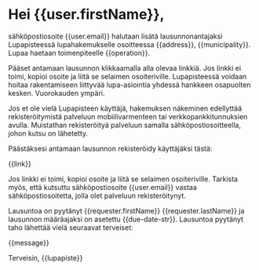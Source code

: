 # Hei {{user.firstName}},

s&auml;hk&ouml;postiosoite {{user.email}} halutaan lis&auml;t&auml; lausunnonantajaksi Lupapisteess&auml; lupahakemukselle osoitteessa {{address}}, {{municipality}}. Lupaa haetaan toimenpiteelle {{operation}}.

P&auml;&auml;set antamaan lausunnon klikkaamalla alla olevaa linkki&auml;. Jos linkki ei toimi, kopioi osoite ja liit&auml; se selaimen osoiteriville. Lupapisteess&auml; voidaan hoitaa rakentamiseen liittyv&auml;&auml; lupa-asiointia yhdess&auml; hankkeen osapuolten kesken. Vuorokauden ymp&auml;ri.

Jos et ole viel&auml; Lupapisteen k&auml;ytt&auml;j&auml;, hakemuksen n&auml;keminen edellytt&auml;&auml; rekister&ouml;itymist&auml; palveluun mobiilivarmenteen tai verkkopankkitunnuksien avulla. Muistathan rekister&ouml;ity&auml; palveluun samalla s&auml;hk&ouml;postiosoitteella, johon kutsu on l&auml;hetetty.

P&auml;&auml;st&auml;ksesi antamaan lausunnon rekister&ouml;idy k&auml;ytt&auml;j&auml;ksi t&auml;st&auml;:

{{link}}

Jos linkki ei toimi, kopioi osoite ja liit&auml; se selaimen osoiteriville. Tarkista my&ouml;s, ett&auml; kutsuttu s&auml;hk&ouml;postiosoite {{user.email}} vastaa s&auml;hk&ouml;postiosoitetta, jolla olet palveluun rekister&ouml;itynyt.

Lausuntoa on pyytänyt {{requester.firstName}} {{requester.lastName}} ja lausunnon m&auml;&auml;r&auml;ajaksi on asetettu {{due-date-str}}. Lausuntoa pyyt&auml;nyt taho l&auml;hett&auml;&auml; viel&auml; seuraavat terveiset:

{{message}}

Terveisin,
{{lupapiste}}